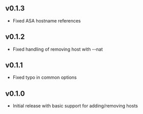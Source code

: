 ## v0.1.3

* Fixed ASA hostname references

## v0.1.2

* Fixed handling of removing host with --nat

## v0.1.1

* Fixed typo in common options

## v0.1.0

* Initial release with basic support for adding/removing hosts
